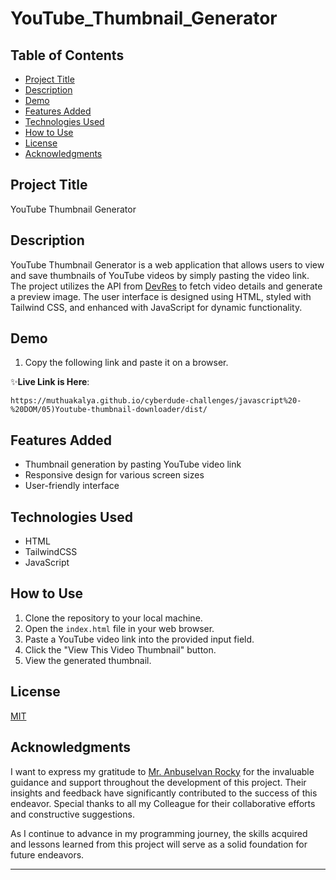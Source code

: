 # YouTube_Thumbnail_Generator

## Table of Contents

- [Project Title](#project-title)
- [Description](#description)
- [Demo](#demo)
- [Features Added](#features-added)
- [Technologies Used](#technologies-used)
- [How to Use](#how-to-use)
- [License](#license)
- [Acknowledgments](#acknowledgments)

## Project Title

YouTube Thumbnail Generator

## Description

YouTube Thumbnail Generator is a web application that allows users to view and save thumbnails of YouTube videos by simply pasting the video link. The project utilizes the API from [DevRes](https://devfree-resources.netlify.app/app-ideas/18) to fetch video details and generate a preview image. The user interface is designed using HTML, styled with Tailwind CSS, and enhanced with JavaScript for dynamic functionality.

## Demo

1. Copy the following link and paste it on a browser.

✨**Live Link is Here**:

```
https://muthuakalya.github.io/cyberdude-challenges/javascript%20-%20DOM/05)Youtube-thumbnail-downloader/dist/

```

## Features Added

- Thumbnail generation by pasting YouTube video link
- Responsive design for various screen sizes
- User-friendly interface

## Technologies Used

- HTML
- TailwindCSS
- JavaScript

## How to Use

1. Clone the repository to your local machine.
2. Open the `index.html` file in your web browser.
3. Paste a YouTube video link into the provided input field.
4. Click the "View This Video Thumbnail" button.
5. View the generated thumbnail.

## License

[MIT](./LICENSE.md)

## Acknowledgments

I want to express my gratitude to [Mr. Anbuselvan Rocky](https://github.com/anburocky3) for the invaluable guidance and support throughout the development of this project. Their insights and feedback have significantly contributed to the success of this endeavor. Special thanks to all my Colleague for their collaborative efforts and constructive suggestions.

As I continue to advance in my programming journey, the skills acquired and lessons learned from this project will serve as a solid foundation for future endeavors.

---
